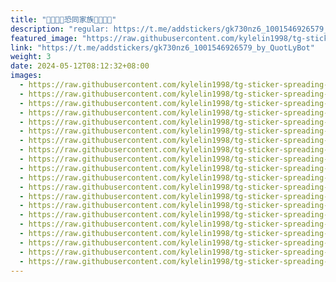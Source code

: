 ```yaml
---
title: "👨‍👨‍👦‍👦恐同家族👨‍👨‍👧‍👧"
description: "regular: https://t.me/addstickers/gk730nz6_1001546926579_by_QuotLyBot"
featured_image: "https://raw.githubusercontent.com/kylelin1998/tg-sticker-spreading-worldwide-images/main/img/bd562c02-9ab6-4ae9-9764-968f74624ea0.jpg"
link: "https://t.me/addstickers/gk730nz6_1001546926579_by_QuotLyBot"
weight: 3
date: 2024-05-12T08:12:32+08:00
images:
  - https://raw.githubusercontent.com/kylelin1998/tg-sticker-spreading-worldwide-images/main/img/bd562c02-9ab6-4ae9-9764-968f74624ea0.jpg
  - https://raw.githubusercontent.com/kylelin1998/tg-sticker-spreading-worldwide-images/main/img/717f3305-ec25-4aed-acae-0e73d6f02c56.jpg
  - https://raw.githubusercontent.com/kylelin1998/tg-sticker-spreading-worldwide-images/main/img/50ffc7a0-8252-48df-b2a6-bc302217f9e4.jpg
  - https://raw.githubusercontent.com/kylelin1998/tg-sticker-spreading-worldwide-images/main/img/64c81be9-de7e-47bc-a813-e4cb4da40cc1.jpg
  - https://raw.githubusercontent.com/kylelin1998/tg-sticker-spreading-worldwide-images/main/img/1984c701-b5eb-4179-b077-1e3c53f2da9a.jpg
  - https://raw.githubusercontent.com/kylelin1998/tg-sticker-spreading-worldwide-images/main/img/90de92b7-c16e-459b-96c7-01607b3b2513.jpg
  - https://raw.githubusercontent.com/kylelin1998/tg-sticker-spreading-worldwide-images/main/img/9e2872ad-a1f6-4855-a3c2-ded934fbe68b.jpg
  - https://raw.githubusercontent.com/kylelin1998/tg-sticker-spreading-worldwide-images/main/img/079e8e15-e4af-4041-90d6-f8629fddc859.jpg
  - https://raw.githubusercontent.com/kylelin1998/tg-sticker-spreading-worldwide-images/main/img/284c2bb0-4f01-4e78-a473-d1ce5fc6e782.jpg
  - https://raw.githubusercontent.com/kylelin1998/tg-sticker-spreading-worldwide-images/main/img/5cdcb681-c5ea-4c44-b7b8-75361351adb9.jpg
  - https://raw.githubusercontent.com/kylelin1998/tg-sticker-spreading-worldwide-images/main/img/c44344dd-0335-475d-b9bf-b10aca53a70b.jpg
  - https://raw.githubusercontent.com/kylelin1998/tg-sticker-spreading-worldwide-images/main/img/05107ee5-e90d-4687-b97b-cd3c8dd8447a.jpg
  - https://raw.githubusercontent.com/kylelin1998/tg-sticker-spreading-worldwide-images/main/img/46d1fc9c-794e-4ba3-a70c-933a39480d99.jpg
  - https://raw.githubusercontent.com/kylelin1998/tg-sticker-spreading-worldwide-images/main/img/d7f2b4ba-358c-4177-a906-6ff593a3549f.jpg
  - https://raw.githubusercontent.com/kylelin1998/tg-sticker-spreading-worldwide-images/main/img/ad5ad65b-3012-4cdb-ab41-36505c892f6c.jpg
  - https://raw.githubusercontent.com/kylelin1998/tg-sticker-spreading-worldwide-images/main/img/ffad844f-ad3f-4b5b-a828-5d63a196ad2c.jpg
  - https://raw.githubusercontent.com/kylelin1998/tg-sticker-spreading-worldwide-images/main/img/697610b4-3f98-4f57-8052-c0bf2491e471.jpg
  - https://raw.githubusercontent.com/kylelin1998/tg-sticker-spreading-worldwide-images/main/img/54aad073-bd5b-4d1a-933a-94979813f45f.jpg
  - https://raw.githubusercontent.com/kylelin1998/tg-sticker-spreading-worldwide-images/main/img/fc5562b9-3f9b-4330-a757-6be2c74110c1.jpg
  - https://raw.githubusercontent.com/kylelin1998/tg-sticker-spreading-worldwide-images/main/img/203382b5-f163-4c34-bc25-f44a5fccd5d0.jpg
---
```


